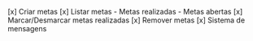 [x] Criar metas
[x] Listar metas
    - Metas realizadas
    - Metas abertas
[x] Marcar/Desmarcar metas realizadas
[x] Remover metas
[x] Sistema de mensagens